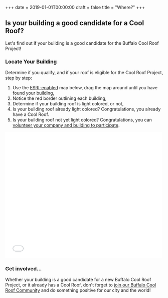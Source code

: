 +++
date    =  2019-01-01T00:00:00
draft   =  false
title   =  "Where?"
+++

## Is your building a good candidate for a Cool Roof?

Let's find out if your building is a good candidate for the Buffalo Cool Roof Project!

### Locate Your Building

Determine if you qualify, and if your roof is eligible for the Cool Roof Project, step by step:

  1. Use the [ESRI-enabled](https://www.esri.com/en-us/home) map below, drag the map around until you have found your building,
  1. Notice the red border outlining each building,
  1. Determine if your building roof is light colored, or not,
  1. Is your building roof already light colored? Congratulations, you already have a Cool Roof.
  1. Is your building roof not yet light colored? Congratulations, you can [volunteer your company and building to participate](/join).

<div class="embed-container"><iframe width="500" height="400" frameborder="0" scrolling="no" marginheight="0" marginwidth="0" title="Buffalo EcoChallenge" src="//www.arcgis.com/apps/Embed/index.html?webmap=45cffd234d2d4af4ac216ec1db7c8025&extent=-78.8852,42.8826,-78.8546,42.8937&zoom=true&previewImage=false&scale=true&search=true&searchextent=true&disable_scroll=true&theme=light"></iframe></div>

### Get involved...

Whether your building is a good candidate for a new Buffalo Cool Roof Project, or it already has a Cool Roof, don't forget to [join our Buffalo Cool Roof Community](/join) and do something positive for our city and the world!
